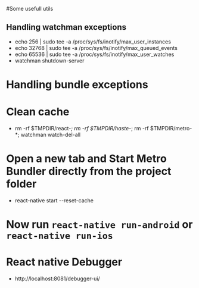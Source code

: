#Some usefull utils

## Handling watchman exceptions
- echo 256 | sudo tee -a /proc/sys/fs/inotify/max_user_instances
- echo 32768 | sudo tee -a /proc/sys/fs/inotify/max_queued_events
- echo 65536 | sudo tee -a /proc/sys/fs/inotify/max_user_watches
- watchman shutdown-server

# Handling bundle exceptions

# Clean cache
- rm -rf $TMPDIR/react-*; rm -rf $TMPDIR/haste-*; rm -rf $TMPDIR/metro-*; watchman watch-del-all

# Open a new tab and Start Metro Bundler directly from the project folder
- react-native start  --reset-cache

# Now run `react-native run-android` or `react-native run-ios`

# React native Debugger
- http://localhost:8081/debugger-ui/
